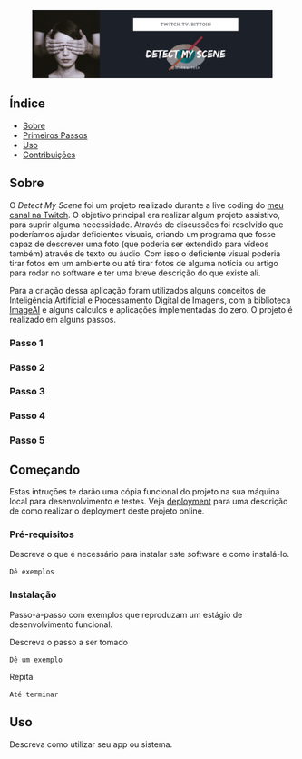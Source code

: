 <figure class="image" align='center'>
    <img src="img/DetectMySceneHeader.png?raw=true">
    <figcaption></figcaption>
</figure>

## Índice
+ [Sobre](#sobre)
+ [Primeiros Passos](#primeiros_passos)
+ [Uso](#uso)
+ [Contribuiçōes](../CONTRIBUTING.md)

<h2 id="sobre">Sobre</h2>

O *Detect My Scene* foi um projeto realizado durante a live coding do <a href="">meu canal na Twitch</a>. O objetivo principal era realizar algum projeto assistivo, para suprir alguma necessidade. Através de discussões foi resolvido que poderíamos ajudar deficientes visuais, criando um programa que fosse capaz de descrever uma foto (que poderia ser extendido para vídeos também) através de texto ou áudio. Com isso o deficiente visual poderia tirar fotos em um ambiente ou até tirar fotos de alguma notícia ou artigo para rodar no software e ter uma breve descrição do que existe ali.

Para a criação dessa aplicação foram utilizados alguns conceitos de Inteligência Artificial e Processamento Digital de Imagens, com a biblioteca <a href="https://github.com/OlafenwaMoses/ImageAI">ImageAI</a> e alguns cálculos e aplicações implementadas do zero. O projeto é realizado em alguns passos.

<h3><b>Passo 1</b></h3>

<h3><b>Passo 2</b></h3>

<h3><b>Passo 3</b></h3>

<h3><b>Passo 4</b></h3>

<h3><b>Passo 5</b></h3>

## Começando <a name = "comecando"></a>
Estas intruçōes te darão uma cópia funcional do projeto na sua máquina local para desenvolvimento e testes. Veja [deployment](#deployment) para uma descrição de como realizar o deployment deste projeto online.

### Pré-requisitos

Descreva o que é necessário para instalar este software e como instalá-lo.

```
Dê exemplos
```

### Instalação

Passo-a-passo com exemplos que reproduzam um estágio de desenvolvimento funcional.

Descreva o passo a ser tomado

```
Dê um exemplo
```

Repita

```
Até terminar
```

## Uso <a name="uso"></a>
Descreva como utilizar seu app ou sistema.

